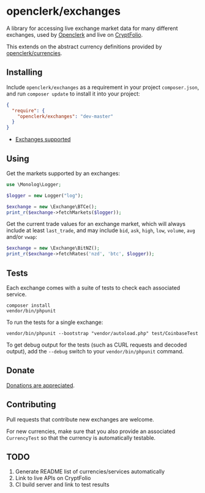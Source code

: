 openclerk/exchanges
===================

A library for accessing live exchange market data for many different exchanges,
used by [Openclerk](http://openclerk.org) and live on [CryptFolio](https://cryptfolio.com).

This extends on the abstract currency definitions provided by
[openclerk/currencies](https://github.com/openclerk/currencies).

## Installing

Include `openclerk/exchanges` as a requirement in your project `composer.json`,
and run `composer update` to install it into your project:

```json
{
  "require": {
    "openclerk/exchanges": "dev-master"
  }
}
```

* [Exchanges supported](https://github.com/openclerk/exchanges/tree/master/src)

## Using

Get the markets supported by an exchanges:

```php
use \Monolog\Logger;

$logger = new Logger("log");

$exchange = new \Exchange\BTCe();
print_r($exchange->fetchMarkets($logger));
```

Get the current trade values for an exchange market, which will always include
at least `last_trade`, and may include `bid`, `ask`, `high`, `low`, `volume`, `avg`
and/or `vwap`:

```php
$exchange = new \Exchange\BitNZ();
print_r($exchange->fetchRates('nzd', 'btc', $logger));
```

## Tests

Each exchange comes with a suite of tests to check each associated service.

```
composer install
vendor/bin/phpunit
```

To run the tests for a single exchange:

```
vendor/bin/phpunit --bootstrap "vendor/autoload.php" test/CoinbaseTest
```

To get debug output for the tests (such as CURL requests and decoded output),
add the `--debug` switch to your `vendor/bin/phpunit` command.

## Donate

[Donations are appreciated](https://code.google.com/p/openclerk/wiki/Donating).

## Contributing

Pull requests that contribute new exchanges are welcome.

For new currencies, make sure that you also provide an associated
`CurrencyTest` so that the currency is automatically testable.

## TODO

1. Generate README list of currencies/services automatically
1. Link to live APIs on CryptFolio
1. CI build server and link to test results
